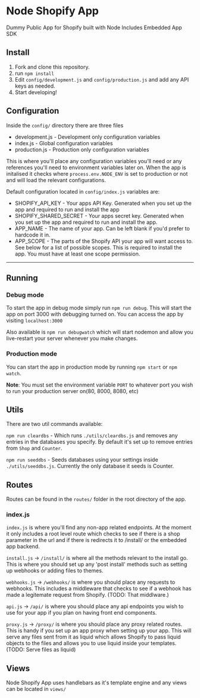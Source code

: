 # Node Shopify App
Dummy Public App for Shopify built with Node
Includes Embedded App SDK


## Install
1. Fork and clone this repository.
2. run `npm install`
3. Edit `config/development.js` and `config/production.js` and add any API keys as needed.
4. Start developing!


## Configuration
Inside the `config/` directory there are three files
- development.js - Development only configuration variables
- index.js - Global configuration variables
- production.js - Production only configuration variables

This is where you'll place any configuration variables you'll need or any references you'll need to environment variables later on.
When the app is initalised it checks where `process.env.NODE_ENV` is set to production or not and will load the relevant configurations. 

Default configuration located in `config/index.js` variables are: 
- SHOPIFY\_API\_KEY - Your apps API Key. Generated when you set up the app and required to run and install the app
- SHOPIFY\_SHARED\_SECRET - Your apps secret key. Generated when you set up the app and required to run and install the app.
- APP_NAME - The name of your app. Can be left blank if you'd prefer to hardcode it in.
- APP_SCOPE - The parts of the Shopify API your app will want access to. See below for a list of possible scopes. This is required to install the app. You must have at least one scope permission.
---
## Running
### Debug mode
To start the app in debug mode simply run `npm run debug`. This will start the app on port 3000 with debugging turned on.
You can access the app by visiting `localhost:3000`

Also available is `npm run debugwatch` which will start nodemon and allow you live-restart your server whenever you make changes.

### Production mode
You can start the app in production mode by running `npm start` or `npm watch`.

**Note**: You must set the environment variable `PORT` to whatever port you wish to run your production server on(80, 8000, 8080, etc)


## Utils
There are two util commands available: 

`npm run cleardbs` - Which runs `./utils/cleardbs.js` and removes any entries in the databases you specify. By default it's set up to remove entries from `Shop` and `Counter`.

`npm run seeddbs` - Seeds databases using your settings inside `./utils/seeddbs.js`. Currently the only database it seeds is Counter.


## Routes
Routes can be found in the `routes/` folder in the root directory of the app.

### index.js
  `index.js` is where you'll find any non-app related endpoints. At the moment it only includes a root level route which checks to see if there is a shop parameter in the url and if there is redirects it to /install/ or the embedded app backend.

  `install.js` -> `/install/` is where all the methods relevant to the install go. This is where you should set up any 'post install' methods such as setting up webhooks or adding files to themes.

  `webhooks.js` -> `/webhooks/` is where you should place any requests to webhooks. This includes a middleware that checks to see if a webhook has made a legitemate request from Shopify. (TODO: That middlware.)

  `api.js` -> `/api/` is where you should place any api endpoints you wish to use for your app if you plan on having front end components. 

  `proxy.js` -> `/proxy/` is where you should place any proxy related routes. This is handy if you set up an app proxy when setting up your app. This will serve any files sent from it as liquid which allows Shopify to pass liquid objects to the files and allows you to use liquid inside your templates. (TODO: Serve files as liquid)




## Views
Node Shopify App uses handlebars as it's template engine and any views can be located in `views/`



